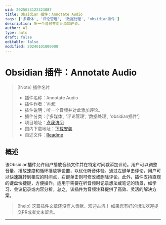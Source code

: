 ```yaml
---
uid: 2025033122323087
title: Obsidian 插件：Annotate Audio
tags: ['多媒体', '评论管理', '数据处理', 'obsidian插件']
description: 听一个音频并对此添加评论。
author: AI
type: auto
draft: false
editable: false
modified: 20240101000000
---
```


# Obsidian 插件：Annotate Audio

> [!Note] 插件名片
> - 插件名称：Annotate Audio
> - 插件作者：VidE
> - 插件说明：听一个音频并对此添加评论。
> - 插件分类：['多媒体', '评论管理', '数据处理', 'obsidian插件']
> - 项目地址：[点我访问](https://github.com/12-VidE/annotate-audio)
> - 国内下载地址：[下载安装](https://pkmer.cn/products/plugin/pluginMarket/?annotate-audio)
> - 自述文件：[Readme](https://ghproxy.net/https://raw.githubusercontent.com/12-VidE/annotate-audio/master/README.md)



## 概述

该Obsidian插件允许用户播放音频文件并在特定时间戳添加评论。用户可以调整音量、播放速度和循环播放等设置，以优化听音体验。通过左键单击评论，用户可以快速跳转到相应的时间点，右键单击则可修改或删除评论。此外，插件支持直观的键盘快捷键，方便操作。适用于需要在听音频时记录想法或笔记的场景，如学习、会议记录或内容分析。总之，该插件为音频注释提供了高效、灵活的解决方案。


> [!help] 
> 这篇插件文章还没有人贡献，欢迎占坑！
> 如果您有好的想法欢迎提交PR或者文末留言。
> 

---



